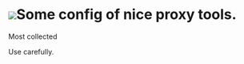 # ![](https://ss3.bdstatic.com/70cFv8Sh_Q1YnxGkpoWK1HF6hhy/it/u=3761033024,638576009&fm=26&gp=0.jpg)Some config of nice proxy tools.
Most collected


Use carefully.
